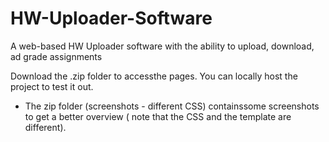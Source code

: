 # HW-Uploader-Software
A web-based HW Uploader software with the ability to upload, download, ad grade assignments

Download the .zip folder to accessthe pages. 
You can locally host the project to test it out. 

* The zip folder (screenshots - different CSS) containssome screenshots to get a better overview ( note that the CSS and the template are different). 
